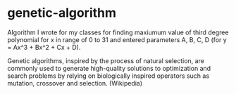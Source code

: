 # genetic-algorithm
Algorithm I wrote for my classes for finding maxiumum value of third degree polynomial for x in range of 0 to 31 and entered parameters A, B, C, D (for y = Ax^3 + Bx^2 + Cx + D).

Genetic algorithms, inspired by the process of natural selection, are commonly used to generate high-quality solutions to optimization and search problems by relying on biologically inspired operators such as mutation, crossover and selection. (Wikipedia)
